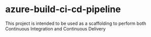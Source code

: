 # azure-build-ci-cd-pipeline
This project is intended to be used as a scaffolding to perform both Continuous Integration and Continuous Delivery
